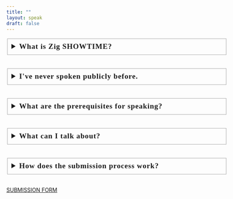 ```yaml
---
title: ""
layout: speak
draft: false
---
```

<style type="text/css">
	#logo {
      display: flex;
      flex-direction: column;
      justify-content: center;
      align-items: center;
      transform: scale(0.5);
    }
	#question-container {
	  min-width: 60vw;
	  max-width: min(90vw, 500px);
	}

  #question-container p {
    text-transform: none;
  }

	details {
	    font-family: sans-serif;
	    font-size: 1.5rem;
	    border-radius: 4px;
	    padding: .5em .5em 0;
	    margin-bottom: 2rem;
	}

	summary {
	    cursor: pointer;
	    font-family: 'Press Start 2P', cursive;
	    line-height: 1.4rem;
	    font-weight: bold;
	    margin: -.5em -.5em 0;
	    padding: .5em;
	    border: 1px solid #aaa;
	    font-size: 1.2rem;
	    letter-spacing: 1px;
	    /* Works on Chrome, but not Firefox.
	       SHAMEFUL DISPLAY.       
	    display: flex;
	    flex-direction: row-reverse;
	    justify-content: space-between;
	    align-items: center;
	    */
	}

	details[open] {
	    padding: .5em;
	    color: white;
	}

	details[open] summary {
	    border-bottom: 1px solid #aaa;
	    margin-bottom: .5em;
	}

	details > summary::-webkit-details-marker {
	  display: none;
	}

	details a {
	  color: #FFFF54;
	}
</style>
<div id="question-container">
    <details>
      <summary>What is Zig SHOWTIME?</summary>
      <p>
        Zig SHOWTIME is a live-streamed show that airs on Twitch where (mostly) 
        members of the Zig community present on a topic and take questions from
        the viewers.     
      </p>
    </details>
    <details>
      <summary>I've never spoken publicly before.</summary>
      Don't worry, we accept first-time speakers and if you point out that you might
      need help, we'll be happy to support you. As of now we've aired 3 episodes and
      for a few of the speakers that was the first time they spoke publicly.
    </details>
    <details>
      <summary>What are the prerequisites for speaking?</summary>
      <p>
        To be a speaker first of all you need to have a pair of headphones an a decent 
        microphone. The need for a good mic is self-evident, while the need for headphones
        (earbuds or any non-speaker device) is because during the Q&A part of your talk you
        will need to hear the question being posed to you without producing audio feedback
        and the usual noises that you can find in company meetings.
      </p>
      <p>
        While not strictly mandatory, it's also recommended to have a webcam of some sort (some 
        speakers have already used their phones for that purpose in the past) so that the public
        can see your face, especially during the Q&A. If you don't want to share your face, or
        you don't have a webcam, we can definitely find an alternative solution.
      </p>
      <p>
        Finally, you will probably share slides or some code. For that you will need a connection
        that can support that video stream. As of now, we're using 
        <a href="https://share.zig.show/">https://share.zig.show/</a>.
      </p>
    </details>
    <details>
      <summary>What can I talk about?</summary>
      <p>
        Clearly Zig SHOWTIME focuses on talks around Zig, but we're also open to talks about topics that
        are adjacent to Zig, like {systems, embedded, low-level} programming, WebAssembly, just to name 
        a few. If it's something that's worth knowing for a member of the Zig community, we want to hear about it.
      </p>
      <p>
        As for Zig-specific topics, we are interested in learning about your Zig project, be it a game,
        an application, a library, or even a PR that you sent to the main project. On top of that we also
        don't mind talks that explain some of the basics, like stack vs heap, how manual memory management 
        works, etc.
      </p>
      <p>
        There's also room for other less-conventional topics or formats (e.g. livecoding).
        I only ask that you try to package your talk in a 20-minute sesson (30 at most).
        If you want to tackle a problem that requires more time, please break it down into two
        separate talks. We love returning speakers, while &mdash; as you can imagine &mdash; 
        people's attention spans are farily narrow, especially when watching content on a screen.
      </p>
    </details>
    <details>
      <summary>How does the submission process work?</summary>
      <p>
        Fill the form linked at the bottom of this page. I will get in 
        contact with you to schedule your talk as soon as I can.
      </p>
      <p>
        The show doesn't air always at the same time. We change it depending on the needs of the speakers.
      </p>
    </details>
  </div>
  <div style="margin-top: 25px"></div>
  <a class="cf button" target="_blank" href="https://forms.gle/umLuHc8y2coqjaqAA">SUBMISSION FORM</a>